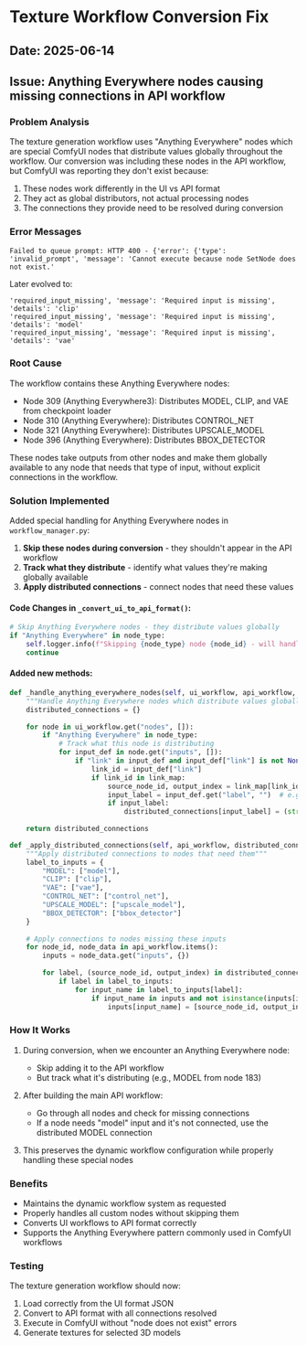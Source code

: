 # Texture Workflow Conversion Fix

## Date: 2025-06-14
## Issue: Anything Everywhere nodes causing missing connections in API workflow

### Problem Analysis
The texture generation workflow uses "Anything Everywhere" nodes which are special ComfyUI nodes that distribute values globally throughout the workflow. Our conversion was including these nodes in the API workflow, but ComfyUI was reporting they don't exist because:

1. These nodes work differently in the UI vs API format
2. They act as global distributors, not actual processing nodes
3. The connections they provide need to be resolved during conversion

### Error Messages
```
Failed to queue prompt: HTTP 400 - {'error': {'type': 'invalid_prompt', 'message': 'Cannot execute because node SetNode does not exist.'
```

Later evolved to:
```
'required_input_missing', 'message': 'Required input is missing', 'details': 'clip'
'required_input_missing', 'message': 'Required input is missing', 'details': 'model'
'required_input_missing', 'message': 'Required input is missing', 'details': 'vae'
```

### Root Cause
The workflow contains these Anything Everywhere nodes:
- Node 309 (Anything Everywhere3): Distributes MODEL, CLIP, and VAE from checkpoint loader
- Node 310 (Anything Everywhere): Distributes CONTROL_NET
- Node 321 (Anything Everywhere): Distributes UPSCALE_MODEL
- Node 396 (Anything Everywhere): Distributes BBOX_DETECTOR

These nodes take outputs from other nodes and make them globally available to any node that needs that type of input, without explicit connections in the workflow.

### Solution Implemented

Added special handling for Anything Everywhere nodes in `workflow_manager.py`:

1. **Skip these nodes during conversion** - they shouldn't appear in the API workflow
2. **Track what they distribute** - identify what values they're making globally available
3. **Apply distributed connections** - connect nodes that need these values

#### Code Changes in `_convert_ui_to_api_format()`:

```python
# Skip Anything Everywhere nodes - they distribute values globally
if "Anything Everywhere" in node_type:
    self.logger.info(f"Skipping {node_type} node {node_id} - will handle distributed connections")
    continue
```

#### Added new methods:

```python
def _handle_anything_everywhere_nodes(self, ui_workflow, api_workflow, link_map):
    """Handle Anything Everywhere nodes which distribute values globally"""
    distributed_connections = {}
    
    for node in ui_workflow.get("nodes", []):
        if "Anything Everywhere" in node_type:
            # Track what this node is distributing
            for input_def in node.get("inputs", []):
                if "link" in input_def and input_def["link"] is not None:
                    link_id = input_def["link"]
                    if link_id in link_map:
                        source_node_id, output_index = link_map[link_id]
                        input_label = input_def.get("label", "")  # e.g., "MODEL", "CLIP", "VAE"
                        if input_label:
                            distributed_connections[input_label] = (str(source_node_id), output_index)
    
    return distributed_connections

def _apply_distributed_connections(self, api_workflow, distributed_connections):
    """Apply distributed connections to nodes that need them"""
    label_to_inputs = {
        "MODEL": ["model"],
        "CLIP": ["clip"],
        "VAE": ["vae"],
        "CONTROL_NET": ["control_net"],
        "UPSCALE_MODEL": ["upscale_model"],
        "BBOX_DETECTOR": ["bbox_detector"]
    }
    
    # Apply connections to nodes missing these inputs
    for node_id, node_data in api_workflow.items():
        inputs = node_data.get("inputs", {})
        
        for label, (source_node_id, output_index) in distributed_connections.items():
            if label in label_to_inputs:
                for input_name in label_to_inputs[label]:
                    if input_name in inputs and not isinstance(inputs[input_name], list):
                        inputs[input_name] = [source_node_id, output_index]
```

### How It Works

1. During conversion, when we encounter an Anything Everywhere node:
   - Skip adding it to the API workflow
   - But track what it's distributing (e.g., MODEL from node 183)

2. After building the main API workflow:
   - Go through all nodes and check for missing connections
   - If a node needs "model" input and it's not connected, use the distributed MODEL connection

3. This preserves the dynamic workflow configuration while properly handling these special nodes

### Benefits
- Maintains the dynamic workflow system as requested
- Properly handles all custom nodes without skipping them
- Converts UI workflows to API format correctly
- Supports the Anything Everywhere pattern commonly used in ComfyUI workflows

### Testing
The texture generation workflow should now:
1. Load correctly from the UI format JSON
2. Convert to API format with all connections resolved
3. Execute in ComfyUI without "node does not exist" errors
4. Generate textures for selected 3D models